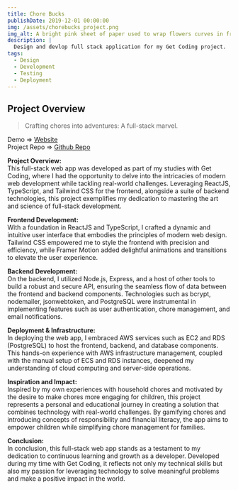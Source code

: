 ```yaml
---
title: Chore Bucks
publishDate: 2019-12-01 00:00:00
img: /assets/chorebucks_project.png
img_alt: A bright pink sheet of paper used to wrap flowers curves in front of rich blue background
description: |
  Design and devlop full stack application for my Get Coding project.
tags:
  - Design
  - Development
  - Testing
  - Deployment
---
```


## Project Overview

> Crafting chores into adventures: A full-stack marvel.

Demo => <a href="https://millerm30.github.io/chorebucks_react/" target="_blank">Website</a> <br>
Project Repo => <a href="https://github.com/millerm30/chore-bucks" target="_blank">Github Repo</a> <br>

**Project Overview:** <br>
This full-stack web app was developed as part of my studies with Get Coding, where I had the opportunity to delve into the intricacies of modern web development while tackling real-world challenges. Leveraging ReactJS, TypeScript, and Tailwind CSS for the frontend, alongside a suite of backend technologies, this project exemplifies my dedication to mastering the art and science of full-stack development.

**Frontend Development:** <br>
With a foundation in ReactJS and TypeScript, I crafted a dynamic and intuitive user interface that embodies the principles of modern web design. Tailwind CSS empowered me to style the frontend with precision and efficiency, while Framer Motion added delightful animations and transitions to elevate the user experience.

**Backend Development:** <br>
On the backend, I utilized Node.js, Express, and a host of other tools to build a robust and secure API, ensuring the seamless flow of data between the frontend and backend components. Technologies such as bcrypt, nodemailer, jsonwebtoken, and PostgreSQL were instrumental in implementing features such as user authentication, chore management, and email notifications.

**Deployment & Infrastructure:** <br>
In deploying the web app, I embraced AWS services such as EC2 and RDS (PostgreSQL) to host the frontend, backend, and database components. This hands-on experience with AWS infrastructure management, coupled with the manual setup of ECS and RDS instances, deepened my understanding of cloud computing and server-side operations.

**Inspiration and Impact:** <br>
Inspired by my own experiences with household chores and motivated by the desire to make chores more engaging for children, this project represents a personal and educational journey in creating a solution that combines technology with real-world challenges. By gamifying chores and introducing concepts of responsibility and financial literacy, the app aims to empower children while simplifying chore management for families.

**Conclusion:** <br>
In conclusion, this full-stack web app stands as a testament to my dedication to continuous learning and growth as a developer. Developed during my time with Get Coding, it reflects not only my technical skills but also my passion for leveraging technology to solve meaningful problems and make a positive impact in the world.

